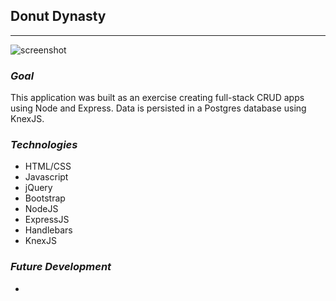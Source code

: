 ## Donut Dynasty
* * *

![screenshot](https://github.com/danielbutts/donut-store-site/blob/master/static/screenshot.png)

### *Goal*
This application was built as an exercise creating full-stack CRUD apps using Node and Express. Data is persisted in a Postgres database using KnexJS.

### *Technologies*
- HTML/CSS
- Javascript
- jQuery
- Bootstrap
- NodeJS
- ExpressJS
- Handlebars
- KnexJS

### *Future Development*
-
